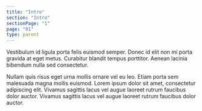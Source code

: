 ```yaml
---
title: "Intro"
section: "Intro"
sectionPage: "1"
page: "01"
type: parent
---
```


Vestibulum id ligula porta felis euismod semper. Donec id elit non mi porta gravida at eget metus. Curabitur blandit tempus porttitor. Aenean lacinia bibendum nulla sed consectetur.

Nullam quis risus eget urna mollis ornare vel eu leo. Etiam porta sem malesuada magna mollis euismod. Lorem ipsum dolor sit amet, consectetur adipiscing elit. Vivamus sagittis lacus vel augue laoreet rutrum faucibus dolor auctor. Vivamus sagittis lacus vel augue laoreet rutrum faucibus dolor auctor.
